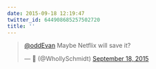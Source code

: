 ```yaml
---
date: 2015-09-18 12:19:47
twitter_id: 644908685257502720
title: ''
---
```


<blockquote class="twitter-tweet"><p lang="en" dir="ltr"><a href="https://twitter.com/oddEvan?ref_src=twsrc%5Etfw">@oddEvan</a> Maybe Netflix will save it?</p>&mdash; 🤧 (@WhollySchmidt) <a href="https://twitter.com/WhollySchmidt/status/644908408102121472?ref_src=twsrc%5Etfw">September 18, 2015</a></blockquote>
<script async src="https://platform.twitter.com/widgets.js" charset="utf-8"></script>
